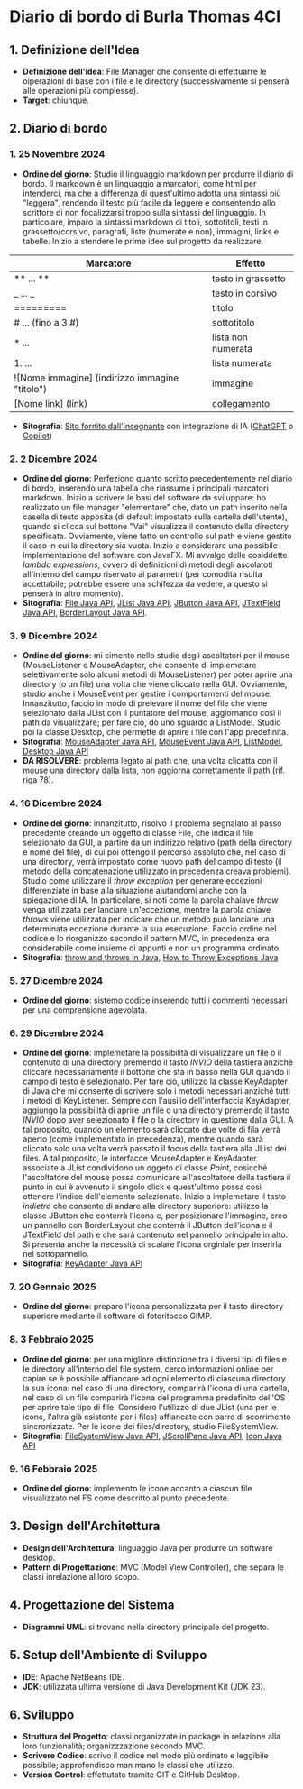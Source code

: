 **Diario di bordo di Burla Thomas 4CI**
===================================

## 1. **Definizione dell'Idea**
   - **Definizione dell'idea**: File Manager che consente di effettuarre le oiperazioni di base con i file e le directory (successivamente si penserà alle operazioni più complesse).
   - **Target**: chiunque.

## 2. **Diario di bordo**
### 1. **25 Novembre 2024**
   - **Ordine del giorno**: Studio il linguaggio markdown per produrre il diario di bordo.
   Il markdown è un linguaggio a marcatori, come html per intenderci, ma che a differenza di quest'ultimo adotta una sintassi più "leggera", rendendo il testo più facile da leggere e consentendo allo scrittore di non focalizzarsi troppo sulla sintassi del linguaggio. In particolare, imparo la sintassi markdown di titoli, sottotitoli, testi in grassetto/corsivo, paragrafi, liste (numerate e non), immagini, links e tabelle. Inizio a stendere le prime idee sul progetto da realizzare.
   
   | Marcatore | Effetto |
   | --------- | ------- |
   | ** ... ** | testo in grassetto |
   | _ ... _   | testo in corsivo |
   | ========= | titolo |
   | # ... (fino a 3 #) | sottotitolo |
   | * ... | lista non numerata |
   | 1. ... | lista numerata |
   | ![Nome immagine] (indirizzo immagine "titolo") | immagine |
   | [Nome link] (link) | collegamento |

   - **Sitografia**: [Sito fornito dall'insegnante](https://www.html.it/articoli/markdown-guida-al-linguaggio/) con integrazione di IA ([ChatGPT](https://chat.openai.com) o [Copilot](https://copilot.microsoft.com))

### 2. **2 Dicembre 2024**
   - **Ordine del giorno**: Perfeziono quanto scritto precedentemente nel diario di bordo, inserendo una tabella che riassume i principali marcatori markdown.
   Inizio a scrivere le basi del software da sviluppare: ho realizzato un file manager "elementare" che, dato un path inserito nella casella di testo apposita (di default impostato sulla cartella dell'utente), quando si clicca sul bottone "Vai" visualizza il contenuto della directory specificata. Ovviamente, viene fatto un controllo sul path e viene gestito il caso in cui la directory sia vuota.
   Inizio a considerare una possibile implementazione del software con JavaFX.
   Mi avvalgo delle cosiddette _lambda expressions_, ovvero di definizioni di metodi degli ascolatoti all'interno del campo riservato ai parametri (per comodità risulta accettabile; potrebbe essere una schifezza da vedere, a questo si penserà in altro momento).
   - **Sitografia**: [File Java API](https://docs.oracle.com/javase/8/docs/api/java/io/File.html), [JList Java API](https://docs.oracle.com/javase/8/docs/api/javax/swing/JList.html), [JButton Java API](https://docs.oracle.com/javase/8/docs/api/javax/swing/JButton.html), [JTextField Java API](https://docs.oracle.com/javase/8/docs/api/javax/swing/JTextField.html), [BorderLayout Java API](https://docs.oracle.com/javase/8/docs/api/java/awt/BorderLayout.html).

### 3. **9 Dicembre 2024**
   - **Ordine del giorno**: mi cimento nello studio degli ascoltatori per il mouse (MouseListener e MouseAdapter, che consente di implemetare selettivamente solo alcuni metodi di MouseListener) per poter aprire una directory (o un file) una volta che viene cliccato nella GUI.
   Ovviamente, studio anche i MouseEvent per gestire i comportamenti del mouse.
   Innanzitutto, faccio in modo di prelevare il nome del file che viene selezionato dalla JList con il puntatore del mouse, aggiornando così il path da visualizzare; per fare ciò, dò uno sguardo a ListModel.
   Studio poi la classe Desktop, che permette di aprire i file con l'app predefinita.
   - **Sitografia**: [MouseAdapter Java API](https://docs.oracle.com/javase/8/docs/api/java/awt/event/MouseAdapter.html), [MouseEvent Java API](https://docs.oracle.com/javase/8/docs/api/java/awt/event/MouseEvent.html), [ListModel](https://docs.oracle.com/javase/8/docs/api/javax/swing/ListModel.html), [Desktop Java API](https://docs.oracle.com/javase/8/docs/api/java/awt/Desktop.html)
   - **DA RISOLVERE**: problema legato al path che, una volta clicatta con il mouse una directory dalla lista, non aggiorna correttamente il path (rif. riga 78).

### 4. **16 Dicembre 2024**
   - **Ordine del giorno**: innanzitutto, risolvo il problema segnalato al passo precedente creando un oggetto di classe File, che indica il file selezionato da GUI, a partire da un indirizzo relativo (path della directory e nome del file), di cui poi ottengo il percorso assoluto che, nel caso di una directory, verrà impostato come nuovo path del campo di testo (il metodo della concatenazione utilizzato in precedenza creava problemi). Studio come utilizzare il _throw exception_ per generare eccezioni differenziate in base alla situazione aiutandomi anche con la spiegazione di IA. In particolare, si noti come la parola chaiave _throw_ venga utilizzata per lanciare un'eccezione, mentre la parola chiave _throws_ viene utilizzata per indicare che un metodo può lanciare una determinata eccezione durante la sua esecuzione. Faccio ordine nel codice e lo riorganizzo secondo il pattern MVC, in precedenza era considerabile come insieme di appunti e non un programma ordinato.
   - **Sitografia**: [throw and throws in Java](https://www.geeksforgeeks.org/throw-throws-java/), [How to Throw Exceptions Java](https://docs.oracle.com/javase/tutorial/essential/exceptions/throwing.html)

### 5. **27 Dicembre 2024**
   - **Ordine del giorno**: sistemo codice inserendo tutti i commenti necessari per una comprensione agevolata.

### 6. **29 Dicembre 2024**
   - **Ordine del giorno**: implemetare la possibilità di visualizzare un file o il contenuto di una directory premendo il tasto _INVIO_ della tastiera anzichè cliccare necessariamente il bottone che sta in basso nella GUI quando il campo di testo è selezionato. Per fare ciò, utilizzo la classe KeyAdapter di Java che mi consente di scrivere solo i metodi necessari anziché tutti i metodi di KeyListener.
   Sempre con l'ausilio dell'interfaccia KeyAdapter, aggiungo la possibilità di aprire un file o una directory premendo il tasto _INVIO_ dopo aver selezionato il file o la directory in questione dalla GUI. A tal proposito, quando un elemento sarà cliccato due volte di fila verrà aperto (come implementato in precedenza), mentre quando sarà cliccato solo una volta verrà passato il focus della tastiera alla JList dei files. A tal proposito, le interfacce MouseAdapter e KeyAdapter associate a JList condividono un oggeto di classe _Point_, cosicché l'ascoltatore del mouse possa comunicare all'ascoltatore della tastiera il punto in cui è avvenuto il singolo click e quest'ultimo possa così ottenere l'indice dell'elemento selezionato.
   Inizio a implemetare il tasto _indietro_ che consente di andare alla directory superiore: utilizzo la classe JButton che conterrà l'icona e, per posizionare l'immagine, creo un pannello con BorderLayout che conterrà il JButton dell'icona e il JTextField del path e che sarà contenuto nel pannello principale in alto.
   Si presenta anche la necessità di scalare l'icona orginiale per inserirla nel sottopannello.
   - **Sitografia**: [KeyAdapter Java API](https://docs.oracle.com/javase/8/docs/api/java/awt/event/KeyAdapter.html)

### 7. **20 Gennaio 2025**
   - **Ordine del giorno**: preparo l'icona personalizzata per il tasto directory superiore mediante il software di fotoritocco GIMP.

### 8. **3 Febbraio 2025**
   - **Ordine del giorno**: per una migliore distinzione tra i diversi tipi di files e le directory all'interno del file system, cerco informazioni online per capire se è possibile affiancare ad ogni elemento di ciascuna directory la sua icona: nel caso di una directory, comparirà l'icona di una cartella, nel caso di un file comparirà l'icona del programma predefinito dell'OS per aprire tale tipo di file. Considero l'utilizzo di due JList (una per le icone, l'altra già esistente per i files) affiancate con barre di scorrimento sincronizzate. Per le icone dei files/directory, studio FileSystemView.
   - **Sitografia**: [FileSystemView Java API](https://docs.oracle.com/javase/8/docs/api/javax/swing/filechooser/FileSystemView.html), [JScrollPane Java API](https://docs.oracle.com/javase/8/docs/api/javax/swing/JScrollPane.html), [Icon Java API](https://docs.oracle.com/javase/8/docs/api/javax/swing/Icon.html)

### 9. **16 Febbraio 2025**
   - **Ordine del giorno**: implemento le icone accanto a ciascun file visualizzato nel FS come descritto al punto precedente.

## 3. **Design dell'Architettura**
   - **Design dell'Architettura**: linguaggio Java per produrre un software desktop.
   - **Pattern di Progettazione**: MVC (Model View Controller), che separa le classi inrelazione al loro scopo.

## 4. **Progettazione del Sistema**
   - **Diagrammi UML**: si trovano nella directory principale del progetto.

## 5. **Setup dell'Ambiente di Sviluppo**
   - **IDE**: Apache NetBeans IDE.
   - **JDK**: utilizzata ultima versione di Java Development Kit (JDK 23).

## 6. **Sviluppo**
   - **Struttura del Progetto**: classi organizzate in package in relazione alla loro funzionalità; organizzzazione secondo MVC.
   - **Scrivere Codice**: scrivo il codice nel modo più ordinato e leggibile possibile; approfondisco man mano le classi che utilizzo.
   - **Version Control**: effettutato tramite GIT e GitHub Desktop.